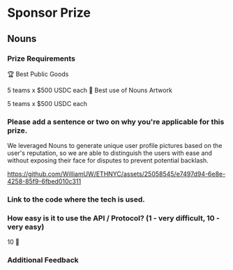 # Sponsor Prize

## Nouns

### Prize Requirements

🏆 Best Public Goods

5 teams x $500 USDC each
🎨 Best use of Nouns Artwork

5 teams x $500 USDC each

### Please add a sentence or two on why you're applicable for this prize.

We leveraged Nouns to generate unique user profile pictures based on the user's reputation, so we are able to distinguish the users with ease and without exposing their face for disputes to prevent potential backlash.



https://github.com/WilliamUW/ETHNYC/assets/25058545/e7497d94-6e8e-4258-85f9-6fbed010c311



### Link to the code where the tech is used.

### How easy is it to use the API / Protocol? (1 - very difficult, 10 - very easy)

10 🌟

### Additional Feedback
